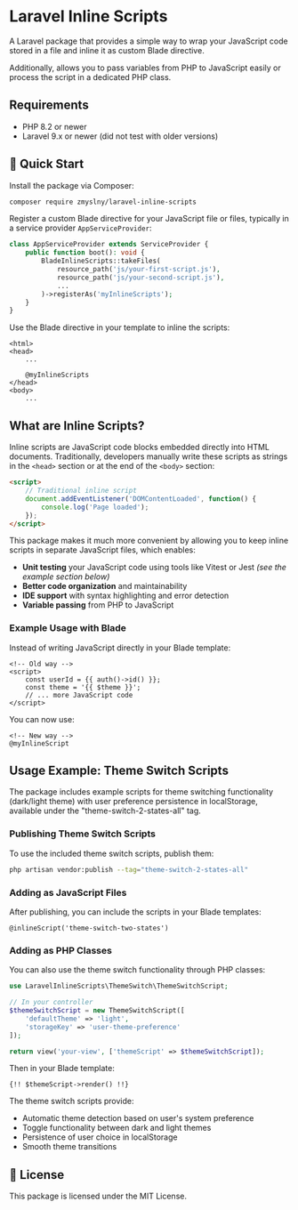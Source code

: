 # Laravel Inline Scripts

A Laravel package that provides a simple way to wrap your JavaScript code stored in a file and inline it as custom Blade directive. 

Additionally, allows you to pass variables from PHP to JavaScript easily or process the script in a dedicated PHP class.

## Requirements

- PHP 8.2 or newer
- Laravel 9.x or newer (did not test with older versions)

## 🚀 Quick Start

Install the package via Composer:

```bash
composer require zmyslny/laravel-inline-scripts
```

Register a custom Blade directive for your JavaScript file or files, typically in a service provider `AppServiceProvider`:

```php
class AppServiceProvider extends ServiceProvider {
    public function boot(): void {
        BladeInlineScripts::takeFiles(
            resource_path('js/your-first-script.js'),
            resource_path('js/your-second-script.js'),
            ...
        )->registerAs('myInlineScripts');
    }
}
```

Use the Blade directive in your template to inline the scripts:

```blade
<html>
<head>
    ...
    
    @myInlineScripts
</head>
<body>
    ...
```

## What are Inline Scripts?

Inline scripts are JavaScript code blocks embedded directly into HTML documents. Traditionally, developers manually write these scripts as strings in the `<head>` section or at the end of the `<body>` section:

```html
<script>
    // Traditional inline script
    document.addEventListener('DOMContentLoaded', function() {
        console.log('Page loaded');
    });
</script>
```

This package makes it much more convenient by allowing you to keep inline scripts in separate JavaScript files, which enables:

- **Unit testing** your JavaScript code using tools like Vitest or Jest _(see the example section below)_
- **Better code organization** and maintainability
- **IDE support** with syntax highlighting and error detection
- **Variable passing** from PHP to JavaScript

### Example Usage with Blade

Instead of writing JavaScript directly in your Blade template:

```blade
<!-- Old way -->
<script>
    const userId = {{ auth()->id() }};
    const theme = '{{ $theme }}';
    // ... more JavaScript code
</script>
```

You can now use:

```blade
<!-- New way -->
@myInlineScript
```

## Usage Example: Theme Switch Scripts

The package includes example scripts for theme switching functionality (dark/light theme) with user preference persistence in localStorage, available under the "theme-switch-2-states-all" tag.

### Publishing Theme Switch Scripts

To use the included theme switch scripts, publish them:

```bash
php artisan vendor:publish --tag="theme-switch-2-states-all"
```

### Adding as JavaScript Files

After publishing, you can include the scripts in your Blade templates:

```blade
@inlineScript('theme-switch-two-states')
```

### Adding as PHP Classes

You can also use the theme switch functionality through PHP classes:

```php
use LaravelInlineScripts\ThemeSwitch\ThemeSwitchScript;

// In your controller
$themeSwitchScript = new ThemeSwitchScript([
    'defaultTheme' => 'light',
    'storageKey' => 'user-theme-preference'
]);

return view('your-view', ['themeScript' => $themeSwitchScript]);
```

Then in your Blade template:

```blade
{!! $themeScript->render() !!}
```

The theme switch scripts provide:
- Automatic theme detection based on user's system preference
- Toggle functionality between dark and light themes
- Persistence of user choice in localStorage
- Smooth theme transitions

## 📖 License

This package is licensed under the MIT License.


